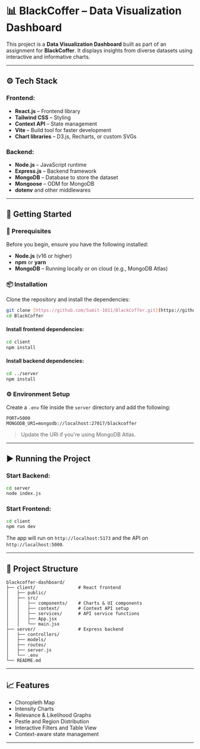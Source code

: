 # 📊 BlackCoffer – Data Visualization Dashboard

This project is a **Data Visualization Dashboard** built as part of an assignment for **BlackCoffer**. It displays insights from diverse datasets using interactive and informative charts.

---

## ⚙️ Tech Stack

### Frontend:
- **React.js** – Frontend library
- **Tailwind CSS** – Styling
- **Context API** – State management
- **Vite** – Build tool for faster development
- **Chart libraries** – D3.js, Recharts, or custom SVGs

### Backend:
- **Node.js** – JavaScript runtime
- **Express.js** – Backend framework
- **MongoDB** – Database to store the dataset
- **Mongoose** – ODM for MongoDB
- **dotenv** and other middlewares

---

## 🚀 Getting Started

### 🔧 Prerequisites

Before you begin, ensure you have the following installed:

- **Node.js** (v16 or higher)
- **npm** or **yarn**
- **MongoDB** – Running locally or on cloud (e.g., MongoDB Atlas)

### 📦 Installation

Clone the repository and install the dependencies:

```bash
git clone [https://github.com/Sumit-1011/BlackCoffer.git](https://github.com/Sumit-1011/BlackCoffer.git)
cd BlackCoffer
```

#### Install frontend dependencies:

```bash
cd client
npm install
```

#### Install backend dependencies:

```bash
cd ../server
npm install
```

### ⚙️ Environment Setup

Create a `.env` file inside the `server` directory and add the following:

```
PORT=5000
MONGODB_URI=mongodb://localhost:27017/blackcoffer
```

> Update the URI if you're using MongoDB Atlas.

---

## ▶️ Running the Project

### Start Backend:

```bash
cd server
node index.js
```

### Start Frontend:

```bash
cd client
npm run dev
```

The app will run on `http://localhost:5173` and the API on `http://localhost:5000`.

---

## 📂 Project Structure

```
blackcoffer-dashboard/
├── client/                # React frontend
│   ├── public/
│   ├── src/
│   │   ├── components/    # Charts & UI components
│   │   ├── context/       # Context API setup
│   │   ├── services/      # API service functions
│   │   ├── App.jsx
│   │   └── main.jsx
├── server/                # Express backend
│   ├── controllers/
│   ├── models/
│   ├── routes/
│   ├── server.js
│   └── .env
└── README.md
```

---

## 📈 Features

- Choropleth Map
- Intensity Charts
- Relevance & Likelihood Graphs
- Pestle and Region Distribution
- Interactive Filters and Table View
- Context-aware state management

---
